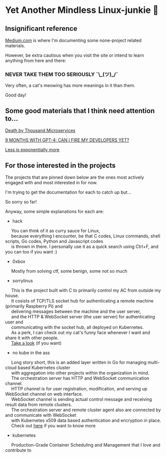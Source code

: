 # Yet Another Mindless Linux-junkie :zany_face:


## Insignificant reference

[Medium.com](https://medium.com/@seantywork) is where I'm documenting some none-project related materials.

However, be extra cautious when you visit the site or intend to learn anything from here and there:

### NEVER TAKE THEM TOO SERIOUSLY ¯\\\_(ツ)_/¯ 

Very often, a cat's meowing has more meanings in it than them.

Good day!

## Some good materials that I think need attention to...

[Death by Thousand Microservices](https://renegadeotter.com/2023/09/10/death-by-a-thousand-microservices.html)

[9 MONTHS WITH GPT-4: CAN I FIRE MY DEVELOPERS YET?](https://blog.boot.dev/computer-science/ai-taking-programming-jobs/)

[Less is exponentially more](https://commandcenter.blogspot.com/2012/06/less-is-exponentially-more.html)

## For those interested in the projects

The projects that are pinned down below are the ones most actively engaged with and most interested in for now.

I'm trying to get the documentation for each to catch up but...

So sorry so far!

Anyway, some simple explanations for each are:


- hack

&nbsp;&nbsp;&nbsp;&nbsp; You can think of it as curry sauce for Linux, </br> 
&nbsp;&nbsp;&nbsp;&nbsp; because everything I encounter, be that C codes, Linux commands, shell scripts, Go codes, Python and Javascript codes </br>
&nbsp;&nbsp;&nbsp;&nbsp; is thrown in there. I personally use it as a quick search using Ctrl+F, and you can too if you want :)


- 0xbox

&nbsp;&nbsp;&nbsp;&nbsp; Mostly from solving ctf, some benign, some not so much  </br>



- sorrylinus

&nbsp;&nbsp;&nbsp;&nbsp; This is the project built with C to primarily control my AC from outside my house. </br>
&nbsp;&nbsp;&nbsp;&nbsp; It cosists of TCP/TLS socket hub for authenticating a remote machine (primarily Raspberry Pi) and </br>
&nbsp;&nbsp;&nbsp;&nbsp; delivering messages between the machine and the user server, </br>
&nbsp;&nbsp;&nbsp;&nbsp; and the HTTP & WebSocket server (the user server) for authenticating user and </br> 
&nbsp;&nbsp;&nbsp;&nbsp; communicating with the socket hub, all deployed on Kubernetes. </br> 
&nbsp;&nbsp;&nbsp;&nbsp; As a perk, I can check out my cat's funny face whenever I want and share it with other people. </br>
&nbsp;&nbsp;&nbsp;&nbsp; [Take a look](https://feebdaed.xyz/) (if you want)



- no kube in the ass

&nbsp;&nbsp;&nbsp;&nbsp; Long story short, this is an added layer written in Go for managing multi-cloud based Kubernetes cluster </br>
&nbsp;&nbsp;&nbsp;&nbsp; with aggregation into other projects within the organization in mind.  </br>
&nbsp;&nbsp;&nbsp;&nbsp; The orchestration server has HTTP and WebSocket communication channel.</br>
&nbsp;&nbsp;&nbsp;&nbsp; HTTP channel is for user registration, modification, and serving up WebSocket channel on web interface.  </br>
&nbsp;&nbsp;&nbsp;&nbsp; WebSocket channel is sending actual control message and receiving result data from remote clusters.  </br>
&nbsp;&nbsp;&nbsp;&nbsp; The orchestration server and remote cluster agent also are connected by and communicate with WebSocket </br>
&nbsp;&nbsp;&nbsp;&nbsp; with Kubernetes x509 data based authentication and encryption in place. </br>
&nbsp;&nbsp;&nbsp;&nbsp; Check out [here](https://okestro-aidevops.github.io/nkia-doc/) if you want to know more

- kubernetes

&nbsp;&nbsp;&nbsp;&nbsp; Production-Grade Container Scheduling and Management that I love and contribute to </br>






